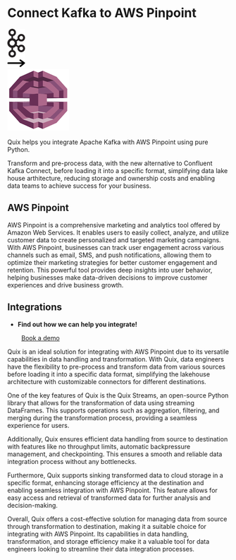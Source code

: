 # Connect Kafka to AWS Pinpoint

<div class="connect-images cards blog-grid-card" markdown>
<div>
<img src="../images/kafka_logo.png" width="40px" />
</div>
<div>
<img src="../images/arrow.svg" width="40px" />
</div>
<div>
<img src="./images/aws-pinpoint_1.jpg" />
</div>
</div>

Quix helps you integrate Apache Kafka with AWS Pinpoint using pure Python.

Transform and pre-process data, with the new alternative to Confluent Kafka Connect, before loading it into a specific format, simplifying data lake house arthitecture, reducing storage and ownership costs and enabling data teams to achieve success for your business.

## AWS Pinpoint

AWS Pinpoint is a comprehensive marketing and analytics tool offered by Amazon Web Services. It enables users to easily collect, analyze, and utilize customer data to create personalized and targeted marketing campaigns. With AWS Pinpoint, businesses can track user engagement across various channels such as email, SMS, and push notifications, allowing them to optimize their marketing strategies for better customer engagement and retention. This powerful tool provides deep insights into user behavior, helping businesses make data-driven decisions to improve customer experiences and drive business growth.

## Integrations

<div class="grid cards" markdown>

- __Find out how we can help you integrate!__

    <a class="md-button md-button--primary" href="https://share.hsforms.com/1iW0TmZzKQMChk0lxd_tGiw4yjw2?__hstc=175542013.2303933fbd746c0ac86d9ccbe9bc9100.1728383268831.1729603416735.1729620918855.31&__hssc=175542013.1.1729620918855&__hsfp=2132701734" target="_blank" style="margin:.5rem;">Book a demo</a>

</div>


Quix is an ideal solution for integrating with AWS Pinpoint due to its versatile capabilities in data handling and transformation. With Quix, data engineers have the flexibility to pre-process and transform data from various sources before loading it into a specific data format, simplifying the lakehouse architecture with customizable connectors for different destinations. 

One of the key features of Quix is the Quix Streams, an open-source Python library that allows for the transformation of data using streaming DataFrames. This supports operations such as aggregation, filtering, and merging during the transformation process, providing a seamless experience for users.

Additionally, Quix ensures efficient data handling from source to destination with features like no throughput limits, automatic backpressure management, and checkpointing. This ensures a smooth and reliable data integration process without any bottlenecks.

Furthermore, Quix supports sinking transformed data to cloud storage in a specific format, enhancing storage efficiency at the destination and enabling seamless integration with AWS Pinpoint. This feature allows for easy access and retrieval of transformed data for further analysis and decision-making.

Overall, Quix offers a cost-effective solution for managing data from source through transformation to destination, making it a suitable choice for integrating with AWS Pinpoint. Its capabilities in data handling, transformation, and storage efficiency make it a valuable tool for data engineers looking to streamline their data integration processes.

